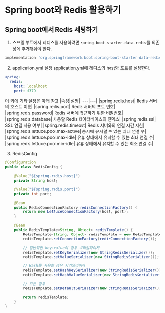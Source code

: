 # Spring boot와 Redis 활용하기

## Spring boot에서 Redis 세팅하기
1. 스프링 부트에서 레디스를 사용하려면 `spring-boot-starter-data-redis`를 의존성에 추가해줘야 한다.
```gradle
implementation 'org.springframework.boot:spring-boot-starter-data-redis'
```

2. application.yml 설정
application.yml에 레디스의 host와 포트를 설정한다.
```yml
spring:
  redis:
    host: localhost
    port: 6379
```
이 외에 기타 설정은 아래 참고
|속성|설명|
|---|---|
|spring.redis.host|	Redis 서버의 호스트 이름|
|spring.redis.port|	Redis 서버의 포트 번호|
|spring.redis.password|	Redis 서버에 접근하기 위한 비밀번호|
|spring.redis.database|	사용할 Redis 데이터베이스의 인덱스|
|spring.redis.ssl|	SSL 연결 사용 여부|
|spring.redis.timeout|	Redis 서버와의 연결 시간 제한|
|spring.redis.lettuce.pool.max-active|	동시에 유지할 수 있는 최대 연결 수|
|spring.redis.lettuce.pool.max-idle|	유휴 상태에서 유지할 수 있는 최대 연결 수|
|spring.redis.lettuce.pool.min-idle|	유휴 상태에서 유지할 수 있는 최소 연결 수|

3. RedisConfig
```java
@Configuration
public class RedisConfig {

    @Value("${spring.redis.host}")
    private String host;

    @Value("${spring.redis.port}")
    private int port;

    @Bean
    public RedisConnectionFactory redisConnectionFactory() {
        return new LettuceConnectionFactory(host, port);
    }

    @Bean
    public RedisTemplate<String, Object> redisTemplate() {
        RedisTemplate<String, Object> redisTemplate = new RedisTemplate<>();
        redisTemplate.setConnectionFactory(redisConnectionFactory());

        // 일반적인 key:value의 경우 시리얼라이저
        redisTemplate.setKeySerializer(new StringRedisSerializer());
        redisTemplate.setValueSerializer(new StringRedisSerializer());

        // Hash를 사용할 경우 시리얼라이저
        redisTemplate.setHashKeySerializer(new StringRedisSerializer());
        redisTemplate.setHashValueSerializer(new StringRedisSerializer());

        // 모든 경우
        redisTemplate.setDefaultSerializer(new StringRedisSerializer());

        return redisTemplate;
    }
}
```


